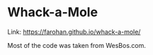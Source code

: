 # Whack-a-Mole

Link: https://farohan.github.io/whack-a-mole/

Most of the code was taken from WesBos.com.
